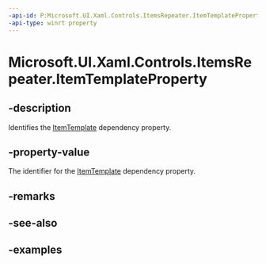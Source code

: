 ```yaml
---
-api-id: P:Microsoft.UI.Xaml.Controls.ItemsRepeater.ItemTemplateProperty
-api-type: winrt property
---
```


# Microsoft.UI.Xaml.Controls.ItemsRepeater.ItemTemplateProperty

<!--
public static Windows.UI.Xaml.DependencyProperty ItemTemplateProperty { get; }
-->

## -description

Identifies the [ItemTemplate](itemsrepeater_itemtemplate.md) dependency property.

## -property-value

The identifier for the [ItemTemplate](itemsrepeater_itemtemplate.md) dependency property.

## -remarks

## -see-also

## -examples

